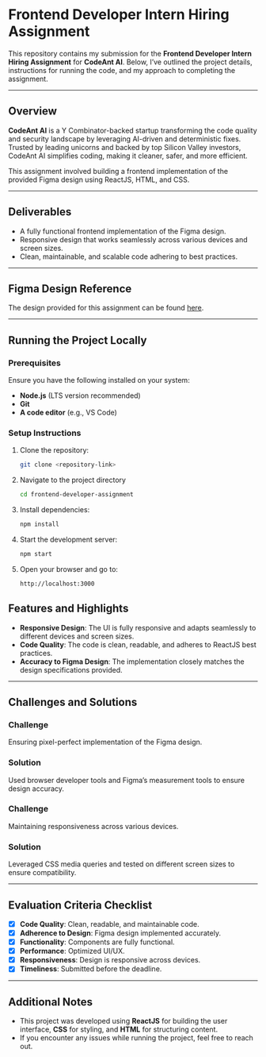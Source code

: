 # Frontend Developer Intern Hiring Assignment  

This repository contains my submission for the **Frontend Developer Intern Hiring Assignment** for **CodeAnt AI**. Below, I’ve outlined the project details, instructions for running the code, and my approach to completing the assignment.  

---

## Overview  

**CodeAnt AI** is a Y Combinator-backed startup transforming the code quality and security landscape by leveraging AI-driven and deterministic fixes. Trusted by leading unicorns and backed by top Silicon Valley investors, CodeAnt AI simplifies coding, making it cleaner, safer, and more efficient.  

This assignment involved building a frontend implementation of the provided Figma design using ReactJS, HTML, and CSS.  

---

## Deliverables  

- A fully functional frontend implementation of the Figma design.  
- Responsive design that works seamlessly across various devices and screen sizes.  
- Clean, maintainable, and scalable code adhering to best practices.  

---

## Figma Design Reference  

The design provided for this assignment can be found [here](#).  

---

## Running the Project Locally  

### Prerequisites  
Ensure you have the following installed on your system:  
- **Node.js** (LTS version recommended)  
- **Git**  
- **A code editor** (e.g., VS Code)  

### Setup Instructions  
1. Clone the repository:  
   ```bash  
   git clone <repository-link>
   ```
2. Navigate to the project directory
   ```bash
   cd frontend-developer-assignment  
   ```
3. Install dependencies:
   ```bash
   npm install  
   ```
4. Start the development server:
   ```bash
   npm start
   ```
5. Open your browser and go to:
   ```bash
   http://localhost:3000  
   ```

## Features and Highlights  

- **Responsive Design**: The UI is fully responsive and adapts seamlessly to different devices and screen sizes.  
- **Code Quality**: The code is clean, readable, and adheres to ReactJS best practices.  
- **Accuracy to Figma Design**: The implementation closely matches the design specifications provided.  

---

## Challenges and Solutions  

### Challenge  
Ensuring pixel-perfect implementation of the Figma design.  

### Solution  
Used browser developer tools and Figma’s measurement tools to ensure design accuracy.  

### Challenge  
Maintaining responsiveness across various devices.  

### Solution  
Leveraged CSS media queries and tested on different screen sizes to ensure compatibility.  

---

## Evaluation Criteria Checklist  

- [x] **Code Quality**: Clean, readable, and maintainable code.  
- [x] **Adherence to Design**: Figma design implemented accurately.  
- [x] **Functionality**: Components are fully functional.  
- [x] **Performance**: Optimized UI/UX.  
- [x] **Responsiveness**: Design is responsive across devices.  
- [x] **Timeliness**: Submitted before the deadline.  

---

## Additional Notes  

- This project was developed using **ReactJS** for building the user interface, **CSS** for styling, and **HTML** for structuring content.  
- If you encounter any issues while running the project, feel free to reach out.  
